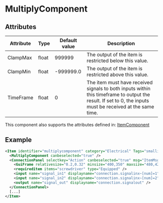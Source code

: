 # MultiplyComponent


## Attributes

| Attribute | Type  | Default value | Description                                                                                                                                               |
|-----------|-------|---------------|-----------------------------------------------------------------------------------------------------------------------------------------------------------|
| ClampMax  | float | 999999        | The output of the item is restricted below this value.                                                                                                    |
| ClampMin  | float | -999999.0     | The output of the item is restricted above this value.                                                                                                    |
| TimeFrame | float | 0             | The item must have received signals to both inputs within this timeframe to output the result. If set to 0, the inputs must be received at the same time. |

This component also supports the attributes defined in: [ItemComponent](ItemComponent.md)


## Example
```xml
<Item identifier="multiplycomponent" category="Electrical" Tags="smallitem,logic" maxstacksize="8" linkable="false" cargocontaineridentifier="metalcrate" scale="0.5" impactsoundtag="impact_metal_light" isshootable="true">
  <MultiplyComponent canbeselected="true" />
  <ConnectionPanel selectkey="Action" canbeselected="true" msg="ItemMsgRewireScrewdriver" hudpriority="10">
    <GuiFrame relativesize="0.2,0.32" minsize="400,350" maxsize="480,420" anchor="Center" style="ConnectionPanel" />
    <requireditem items="screwdriver" type="Equipped" />
    <input name="signal_in1" displayname="connection.signalinx~[num]=1" />
    <input name="signal_in2" displayname="connection.signalinx~[num]=2" />
    <output name="signal_out" displayname="connection.signalout" />
  </ConnectionPanel>
  [...]
</Item>
```

